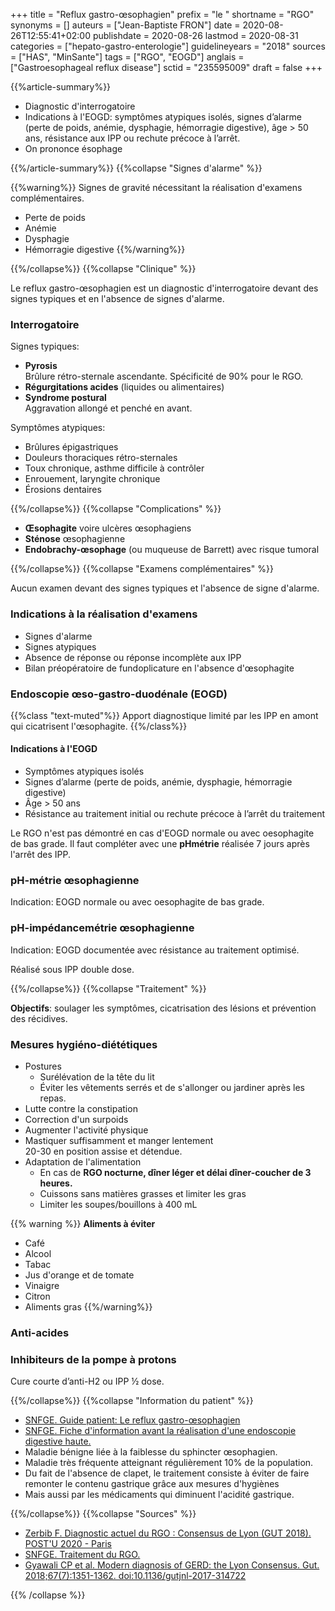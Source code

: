 +++
title = "Reflux gastro-œsophagien"
prefix = "le "
shortname = "RGO"
synonyms = []
auteurs = ["Jean-Baptiste FRON"]
date = 2020-08-26T12:55:41+02:00
publishdate = 2020-08-26
lastmod = 2020-08-31
categories = ["hepato-gastro-enterologie"]
guidelineyears = "2018"
sources = ["HAS", "MinSante"]
tags = ["RGO", "EOGD"]
anglais = ["Gastroesophageal reflux disease"]
sctid = "235595009"
draft = false
+++

{{%article-summary%}}

- Diagnostic d'interrogatoire
- Indications à l'EOGD: symptômes atypiques isolés, signes d’alarme (perte de poids, anémie, dysphagie, hémorragie digestive), âge > 50 ans, résistance aux IPP ou rechute précoce à l’arrêt.
- On prononce ésophage

{{%/article-summary%}}
{{%collapse "Signes d'alarme" %}}

{{%warning%}}
Signes de gravité nécessitant la réalisation d'examens complémentaires.

- Perte de poids
- Anémie
- Dysphagie
- Hémorragie digestive
{{%/warning%}}

{{%/collapse%}}
{{%collapse "Clinique" %}}

Le reflux gastro-œsophagien est un diagnostic d'interrogatoire devant des signes typiques et en l'absence de signes d'alarme.

### Interrogatoire

Signes typiques:

- **Pyrosis**  
Brûlure rétro-sternale ascendante. Spécificité de 90% pour le RGO.
- **Régurgitations acides** (liquides ou alimentaires)
- **Syndrome postural**  
Aggravation allongé et penché en avant.

Symptômes atypiques:

- Brûlures épigastriques
- Douleurs thoraciques rétro-sternales
- Toux chronique, asthme difficile à contrôler
- Enrouement, laryngite chronique
- Érosions dentaires

{{%/collapse%}}
{{%collapse "Complications" %}}

- **Œsophagite** voire ulcères œsophagiens
- **Sténose** œsophagienne
- **Endobrachy-œsophage** (ou muqueuse de Barrett) avec risque tumoral

{{%/collapse%}}
{{%collapse "Examens complémentaires" %}}

Aucun examen devant des signes typiques et l'absence de signe d'alarme.

### Indications à la réalisation d'examens

- Signes d'alarme
- Signes atypiques
- Absence de réponse ou réponse incomplète aux IPP
- Bilan préopératoire de fundoplicature en l'absence d'œsophagite

### Endoscopie œso-gastro-duodénale (EOGD)

{{%class "text-muted"%}} Apport diagnostique limité par les IPP en amont qui cicatrisent l'œsophagite. {{%/class%}}

#### Indications à l'EOGD

- Symptômes atypiques isolés
- Signes d’alarme (perte de poids, anémie, dysphagie, hémorragie digestive)
- Âge > 50 ans
- Résistance au traitement initial ou rechute précoce à l’arrêt du traitement

Le RGO n'est pas démontré en cas d'EOGD normale ou avec oesophagite de bas grade. Il faut compléter avec une **pHmétrie** réalisée 7 jours après l'arrêt des IPP.

### pH-métrie œsophagienne

Indication: EOGD normale ou avec oesophagite de bas grade.

### pH-impédancemétrie œsophagienne

Indication: EOGD documentée avec résistance au traitement optimisé.

Réalisé sous IPP double dose.

{{%/collapse%}}
{{%collapse "Traitement" %}}

**Objectifs**: soulager les symptômes, cicatrisation des lésions et prévention des récidives.

### Mesures hygiéno-diététiques

- Postures  
  - Surélévation de la tête du lit
  - Éviter les vêtements serrés et de s'allonger ou jardiner après les repas.  
- Lutte contre la constipation
- Correction d'un surpoids
- Augmenter l'activité physique
- Mastiquer suffisamment et manger lentement  
20-30 en position assise et détendue.
- Adaptation de l'alimentation
  - En cas de **RGO nocturne, dîner léger et délai dîner-coucher de 3 heures.**
  - Cuissons sans matières grasses et limiter les gras
  - Limiter les soupes/bouillons à 400 mL

{{% warning %}}
**Aliments à éviter**
- Café
- Alcool
- Tabac
- Jus d'orange et de tomate
- Vinaigre
- Citron
- Aliments gras
{{%/warning%}}

### Anti-acides

### Inhibiteurs de la pompe à protons

Cure courte d’anti-H2 ou IPP ½ dose.

{{%/collapse%}}
{{%collapse "Information du patient" %}}

- [SNFGE. Guide patient: Le reflux gastro-œsophagien](https://www.snfge.org/sites/default/files/SNFGE/Bibliotheque_scientifique/reflux_gastro-oesophagien_snfge-cregg_2017.pdf)
- [SNFGE. Fiche d'information avant la réalisation d'une endoscopie digestive haute.](https://www.snfge.org/sites/default/files/SNFGE/Rubrique_GdPublic/Fiches-Infos-Patients/information_patient_gastroscopie_diagnostique_sfed-snfge.pdf)
- Maladie bénigne liée à la faiblesse du sphincter œsophagien.
- Maladie très fréquente atteignant régulièrement 10% de la population.
- Du fait de l'absence de clapet, le traitement consiste à éviter de faire remonter le contenu gastrique grâce aux mesures d'hygiènes
- Mais aussi par les médicaments qui diminuent l'acidité gastrique.

{{%/collapse%}}
{{%collapse "Sources" %}}

- [Zerbib F. Diagnostic actuel du RGO : Consensus de Lyon (GUT 2018). POST'U 2020 - Paris](https://www.fmcgastro.org/texte-postu/postu-2020-paris/diagnostic-actuel-du-rgo-consensus-de-lyon-gut-2018/)
- [SNFGE. Traitement du RGO.](https://www.snfge.org/sites/default/files/SNFGE/Bibliotheque_scientifique/traitement_du_rgo.pdf)
- [Gyawali CP et al. Modern diagnosis of GERD: the Lyon Consensus. Gut. 2018;67(7):1351-1362. doi:10.1136/gutjnl-2017-314722](https://www.ncbi.nlm.nih.gov/pmc/articles/PMC6031267/)

{{% /collapse %}}
